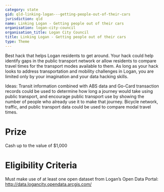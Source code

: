 ```yaml
---
category: state
gid: qld-linking-logan---getting-people-out-of-their-cars
jurisdiction: qld
name: Linking Logan - Getting people out of their cars
organisation: logan-city-council
organisation_title: Logan City Council
title: Linking Logan - Getting people out of their cars
type: Theme
---
```


Best hack that helps Logan residents to get around.  Your hack could help identify gaps in the public transport network or allow residents to compare travel times for the transport modes available to them.  As long as your hack looks to address transportation and mobility challenges in Logan, you are limited only by your imagination and your data hacking skills. 

Ideas: Transit information combined with ABS data and Go-Card transaction records could be used to determine how long a journey would take using public transport, and encourage public transport use by showing the number of people who already use it to make that journey.  Bicycle network, traffic, and public transport data could be used to compare modal travel times.

# Prize
Cash up to the value of $1,000

# Eligibility Criteria
Must make use of at least one open dataset from Logan’s Open Data Portal:  http://data.logancity.opendata.arcgis.com/